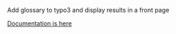 Add glossary to typo3 and display results in a front page

[Documentation is here](Documentation/Introduction/Index.rst)